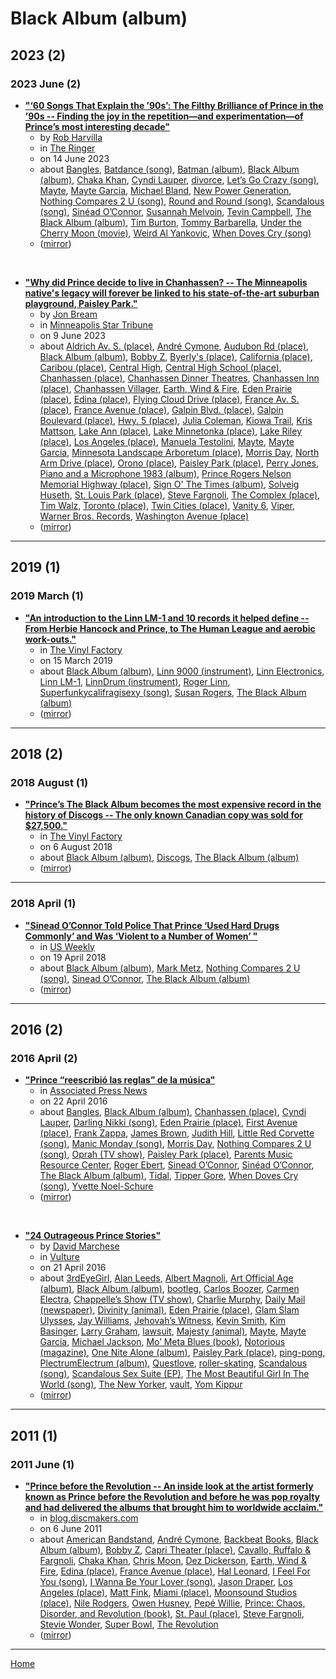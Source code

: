 # Black Album (album)

## 2023 (2)

### 2023 June (2)

 - [**"‘60 Songs That Explain the ’90s’: The Filthy Brilliance of Prince in the ’90s -- Finding the joy in the repetition—and experimentation—of Prince’s most interesting decade"**](https://www.theringer.com/2023/6/14/23760185/prince-90s-gett-off-history)
    - by [Rob Harvilla](../../../authors/rob-harvilla/index.md)
    - in [The Ringer](../../../publications/p-t/the-ringer/index.md)
    - on 14 June 2023
    - about [Bangles](../../../topics/bangles/index.md), [Batdance (song)](../../../topics/song/batdance/index.md), [Batman (album)](../../../topics/album/batman/index.md), [Black Album (album)](../../../topics/album/black-album/index.md), [Chaka Khan](../../../topics/chaka-khan/index.md), [Cyndi Lauper](../../../topics/cyndi-lauper/index.md), [divorce](../../../topics/divorce/index.md), [Let’s Go Crazy (song)](../../../topics/song/let-s-go-crazy/index.md), [Mayte](../../../topics/mayte/index.md), [Mayte Garcia](../../../topics/mayte-garcia/index.md), [Michael Bland](../../../topics/michael-bland/index.md), [New Power Generation](../../../topics/new-power-generation/index.md), [Nothing Compares 2 U (song)](../../../topics/song/nothing-compares-2-u/index.md), [Round and Round (song)](../../../topics/song/round-and-round/index.md), [Scandalous (song)](../../../topics/song/scandalous/index.md), [Sinéad O’Connor](../../../topics/sin-ad-o-connor/index.md), [Susannah Melvoin](../../../topics/susannah-melvoin/index.md), [Tevin Campbell](../../../topics/tevin-campbell/index.md), [The Black Album (album)](../../../topics/album/the-black-album/index.md), [Tim Burton](../../../topics/tim-burton/index.md), [Tommy Barbarella](../../../topics/tommy-barbarella/index.md), [Under the Cherry Moon (movie)](../../../topics/movie/under-the-cherry-moon/index.md), [Weird Al Yankovic](../../../topics/weird-al-yankovic/index.md), [When Doves Cry (song)](../../../topics/song/when-doves-cry/index.md)
    - ([mirror](https://web.archive.org/web/*/https://www.theringer.com/2023/6/14/23760185/prince-90s-gett-off-history))

<br />

 - [**"Why did Prince decide to live in Chanhassen? -- The Minneapolis native's legacy will forever be linked to his state-of-the-art suburban playground, Paisley Park."**](https://www.startribune.com/prince-minneapolis-chanhassen-paisley-park-andre-cymone-morris-day-bobby-z/600281369/)
    - by [Jon Bream](../../../authors/jon-bream/index.md)
    - in [Minneapolis Star Tribune](../../../publications/k-o/minneapolis-star-tribune/index.md)
    - on 9 June 2023
    - about [Aldrich Av. S. (place)](../../../topics/place/aldrich-av-s/index.md), [André Cymone](../../../topics/andr-cymone/index.md), [Audubon Rd (place)](../../../topics/place/audubon-rd/index.md), [Black Album (album)](../../../topics/album/black-album/index.md), [Bobby Z](../../../topics/bobby-z/index.md), [Byerly's (place)](../../../topics/place/byerly-s/index.md), [California (place)](../../../topics/place/california/index.md), [Caribou (place)](../../../topics/place/caribou/index.md), [Central High](../../../topics/central-high/index.md), [Central High School (place)](../../../topics/place/central-high-school/index.md), [Chanhassen (place)](../../../topics/place/chanhassen/index.md), [Chanhassen Dinner Theatres](../../../topics/chanhassen-dinner-theatres/index.md), [Chanhassen Inn (place)](../../../topics/place/chanhassen-inn/index.md), [Chanhassen Villager](../../../topics/chanhassen-villager/index.md), [Earth, Wind & Fire](../../../topics/earth-wind-fire/index.md), [Eden Prairie (place)](../../../topics/place/eden-prairie/index.md), [Edina (place)](../../../topics/place/edina/index.md), [Flying Cloud Drive (place)](../../../topics/place/flying-cloud-drive/index.md), [France Av. S. (place)](../../../topics/place/france-av-s/index.md), [France Avenue (place)](../../../topics/place/france-avenue/index.md), [Galpin Blvd. (place)](../../../topics/place/galpin-blvd/index.md), [Galpin Boulevard (place)](../../../topics/place/galpin-boulevard/index.md), [Hwy. 5 (place)](../../../topics/place/hwy-5/index.md), [Julia Coleman](../../../topics/julia-coleman/index.md), [Kiowa Trail](../../../topics/kiowa-trail/index.md), [Kris Mattson](../../../topics/kris-mattson/index.md), [Lake Ann (place)](../../../topics/place/lake-ann/index.md), [Lake Minnetonka (place)](../../../topics/place/lake-minnetonka/index.md), [Lake Riley (place)](../../../topics/place/lake-riley/index.md), [Los Angeles (place)](../../../topics/place/los-angeles/index.md), [Manuela Testolini](../../../topics/manuela-testolini/index.md), [Mayte](../../../topics/mayte/index.md), [Mayte Garcia](../../../topics/mayte-garcia/index.md), [Minnesota Landscape Arboretum (place)](../../../topics/place/minnesota-landscape-arboretum/index.md), [Morris Day](../../../topics/morris-day/index.md), [North Arm Drive (place)](../../../topics/place/north-arm-drive/index.md), [Orono (place)](../../../topics/place/orono/index.md), [Paisley Park (place)](../../../topics/place/paisley-park/index.md), [Perry Jones](../../../topics/perry-jones/index.md), [Piano and a Microphone 1983 (album)](../../../topics/album/piano-and-a-microphone-1983/index.md), [Prince Rogers Nelson Memorial Highway (place)](../../../topics/place/prince-rogers-nelson-memorial-highway/index.md), [Sign O' The Times (album)](../../../topics/album/sign-o-the-times/index.md), [Solveig Huseth](../../../topics/solveig-huseth/index.md), [St. Louis Park (place)](../../../topics/place/st-louis-park/index.md), [Steve Fargnoli](../../../topics/steve-fargnoli/index.md), [The Complex (place)](../../../topics/place/the-complex/index.md), [Tim Walz](../../../topics/tim-walz/index.md), [Toronto (place)](../../../topics/place/toronto/index.md), [Twin Cities (place)](../../../topics/place/twin-cities/index.md), [Vanity 6](../../../topics/vanity-6/index.md), [Viper](../../../topics/viper/index.md), [Warner Bros. Records](../../../topics/warner-bros-records/index.md), [Washington Avenue (place)](../../../topics/place/washington-avenue/index.md)
    - ([mirror](https://web.archive.org/web/*/https://www.startribune.com/prince-minneapolis-chanhassen-paisley-park-andre-cymone-morris-day-bobby-z/600281369/))

----

## 2019 (1)

### 2019 March (1)

 - [**"An introduction to the Linn LM-1 and 10 records it helped define -- From Herbie Hancock and Prince, to The Human League and aerobic work-outs."**](https://thevinylfactory.com/features/an-introduction-to-the-linn-lm-1-and-10-records-it-helped-define/)
    - in [The Vinyl Factory](../../../publications/u-z/the-vinyl-factory/index.md)
    - on 15 March 2019
    - about [Black Album (album)](../../../topics/album/black-album/index.md), [Linn 9000 (instrument)](../../../topics/instrument/linn-9000/index.md), [Linn Electronics](../../../topics/linn-electronics/index.md), [Linn LM-1](../../../topics/linn-lm-1/index.md), [LinnDrum (instrument)](../../../topics/instrument/linndrum/index.md), [Roger Linn](../../../topics/roger-linn/index.md), [Superfunkycalifragisexy (song)](../../../topics/song/superfunkycalifragisexy/index.md), [Susan Rogers](../../../topics/susan-rogers/index.md), [The Black Album (album)](../../../topics/album/the-black-album/index.md)
    - ([mirror](https://web.archive.org/web/*/https://thevinylfactory.com/features/an-introduction-to-the-linn-lm-1-and-10-records-it-helped-define/))

----

## 2018 (2)

### 2018 August (1)

 - [**"Prince’s The Black Album becomes the most expensive record in the history of Discogs -- The only known Canadian copy was sold for $27,500."**](https://thevinylfactory.com/news/prince-the-black-album-discogs/)
    - in [The Vinyl Factory](../../../publications/u-z/the-vinyl-factory/index.md)
    - on 6 August 2018
    - about [Black Album (album)](../../../topics/album/black-album/index.md), [Discogs](../../../topics/discogs/index.md), [The Black Album (album)](../../../topics/album/the-black-album/index.md)
    - ([mirror](https://web.archive.org/web/*/https://thevinylfactory.com/news/prince-the-black-album-discogs/))

----

### 2018 April (1)

 - [**"Sinead O’Connor Told Police That Prince ‘Used Hard Drugs Commonly’ and Was ‘Violent to a Number of Women’ "**](https://www.usmagazine.com/celebrity-news/news/sinead-oconnor-told-police-that-prince-used-hard-drugs-commonly/)
    - in [US Weekly](../../../publications/u-z/us-weekly/index.md)
    - on 19 April 2018
    - about [Black Album (album)](../../../topics/album/black-album/index.md), [Mark Metz](../../../topics/mark-metz/index.md), [Nothing Compares 2 U (song)](../../../topics/song/nothing-compares-2-u/index.md), [Sinead O’Connor](../../../topics/sinead-o-connor/index.md), [The Black Album (album)](../../../topics/album/the-black-album/index.md)
    - ([mirror](https://web.archive.org/web/*/https://www.usmagazine.com/celebrity-news/news/sinead-oconnor-told-police-that-prince-used-hard-drugs-commonly/))

----

## 2016 (2)

### 2016 April (2)

 - [**"Prince “reescribió las reglas” de la música"**](https://apnews.com/article/dbe5c9245d024a89bca2376ee8b631c0)
    - in [Associated Press News](../../../publications/a-e/associated-press-news/index.md)
    - on 22 April 2016
    - about [Bangles](../../../topics/bangles/index.md), [Black Album (album)](../../../topics/album/black-album/index.md), [Chanhassen (place)](../../../topics/place/chanhassen/index.md), [Cyndi Lauper](../../../topics/cyndi-lauper/index.md), [Darling Nikki (song)](../../../topics/song/darling-nikki/index.md), [Eden Prairie (place)](../../../topics/place/eden-prairie/index.md), [First Avenue (place)](../../../topics/place/first-avenue/index.md), [Frank Zappa](../../../topics/frank-zappa/index.md), [James Brown](../../../topics/james-brown/index.md), [Judith Hill](../../../topics/judith-hill/index.md), [Little Red Corvette (song)](../../../topics/song/little-red-corvette/index.md), [Manic Monday (song)](../../../topics/song/manic-monday/index.md), [Morris Day](../../../topics/morris-day/index.md), [Nothing Compares 2 U (song)](../../../topics/song/nothing-compares-2-u/index.md), [Oprah (TV show)](../../../topics/tv-show/oprah/index.md), [Paisley Park (place)](../../../topics/place/paisley-park/index.md), [Parents Music Resource Center](../../../topics/parents-music-resource-center/index.md), [Roger Ebert](../../../topics/roger-ebert/index.md), [Sinead O’Connor](../../../topics/sinead-o-connor/index.md), [Sinéad O’Connor](../../../topics/sin-ad-o-connor/index.md), [The Black Album (album)](../../../topics/album/the-black-album/index.md), [Tidal](../../../topics/tidal/index.md), [Tipper Gore](../../../topics/tipper-gore/index.md), [When Doves Cry (song)](../../../topics/song/when-doves-cry/index.md), [Yvette Noel-Schure](../../../topics/yvette-noel-schure/index.md)
    - ([mirror](https://web.archive.org/web/*/https://apnews.com/article/dbe5c9245d024a89bca2376ee8b631c0))

<br />

 - [**"24 Outrageous Prince Stories"**](https://www.vulture.com/2014/09/24-outrageous-prince-stories.html)
    - by [David Marchese](../../../authors/david-marchese/index.md)
    - in [Vulture](../../../publications/u-z/vulture/index.md)
    - on 21 April 2016
    - about [3rdEyeGirl](../../../topics/3rdeyegirl/index.md), [Alan Leeds](../../../topics/alan-leeds/index.md), [Albert Magnoli](../../../topics/albert-magnoli/index.md), [Art Official Age (album)](../../../topics/album/art-official-age/index.md), [Black Album (album)](../../../topics/album/black-album/index.md), [bootleg](../../../topics/bootleg/index.md), [Carlos Boozer](../../../topics/carlos-boozer/index.md), [Carmen Electra](../../../topics/carmen-electra/index.md), [Chappelle’s Show (TV show)](../../../topics/tv-show/chappelle-s-show/index.md), [Charlie Murphy](../../../topics/charlie-murphy/index.md), [Daily Mail (newspaper)](../../../topics/newspaper/daily-mail/index.md), [Divinity (animal)](../../../topics/animal/divinity/index.md), [Eden Prairie (place)](../../../topics/place/eden-prairie/index.md), [Glam Slam Ulysses](../../../topics/glam-slam-ulysses/index.md), [Jay Williams](../../../topics/jay-williams/index.md), [Jehovah’s Witness](../../../topics/jehovah-s-witness/index.md), [Kevin Smith](../../../topics/kevin-smith/index.md), [Kim Basinger](../../../topics/kim-basinger/index.md), [Larry Graham](../../../topics/larry-graham/index.md), [lawsuit](../../../topics/lawsuit/index.md), [Majesty (animal)](../../../topics/animal/majesty/index.md), [Mayte](../../../topics/mayte/index.md), [Mayte Garcia](../../../topics/mayte-garcia/index.md), [Michael Jackson](../../../topics/michael-jackson/index.md), [Mo’ Meta Blues (book)](../../../topics/book/mo-meta-blues/index.md), [Notorious (magazine)](../../../topics/magazine/notorious/index.md), [One Nite Alone (album)](../../../topics/album/one-nite-alone/index.md), [Paisley Park (place)](../../../topics/place/paisley-park/index.md), [ping-pong](../../../topics/ping-pong/index.md), [PlectrumElectrum (album)](../../../topics/album/plectrumelectrum/index.md), [Questlove](../../../topics/questlove/index.md), [roller-skating](../../../topics/roller-skating/index.md), [Scandalous (song)](../../../topics/song/scandalous/index.md), [Scandalous Sex Suite (EP)](../../../topics/ep/scandalous-sex-suite/index.md), [The Most Beautiful Girl In The World (song)](../../../topics/song/the-most-beautiful-girl-in-the-world/index.md), [The New Yorker](../../../topics/the-new-yorker/index.md), [vault](../../../topics/vault/index.md), [Yom Kippur](../../../topics/yom-kippur/index.md)
    - ([mirror](https://web.archive.org/web/*/https://www.vulture.com/2014/09/24-outrageous-prince-stories.html))

----

## 2011 (1)

### 2011 June (1)

 - [**"Prince before the Revolution -- An inside look at the artist formerly known as Prince before the Revolution and before he was pop royalty and had delivered the albums that brought him to worldwide acclaim."**](https://blog.discmakers.com/2011/06/prince-before-the-revolution/)
    - in [blog.discmakers.com](../../../publications/a-e/blog-discmakers-com/index.md)
    - on 6 June 2011
    - about [American Bandstand](../../../topics/american-bandstand/index.md), [André Cymone](../../../topics/andr-cymone/index.md), [Backbeat Books](../../../topics/backbeat-books/index.md), [Black Album (album)](../../../topics/album/black-album/index.md), [Bobby Z](../../../topics/bobby-z/index.md), [Capri Theater (place)](../../../topics/place/capri-theater/index.md), [Cavallo, Ruffalo & Fargnoli](../../../topics/cavallo-ruffalo-fargnoli/index.md), [Chaka Khan](../../../topics/chaka-khan/index.md), [Chris Moon](../../../topics/chris-moon/index.md), [Dez Dickerson](../../../topics/dez-dickerson/index.md), [Earth, Wind & Fire](../../../topics/earth-wind-fire/index.md), [Edina (place)](../../../topics/place/edina/index.md), [France Avenue (place)](../../../topics/place/france-avenue/index.md), [Hal Leonard](../../../topics/hal-leonard/index.md), [I Feel For You (song)](../../../topics/song/i-feel-for-you/index.md), [I Wanna Be Your Lover (song)](../../../topics/song/i-wanna-be-your-lover/index.md), [Jason Draper](../../../topics/jason-draper/index.md), [Los Angeles (place)](../../../topics/place/los-angeles/index.md), [Matt Fink](../../../topics/matt-fink/index.md), [Miami (place)](../../../topics/place/miami/index.md), [Moonsound Studios (place)](../../../topics/place/moonsound-studios/index.md), [Nile Rodgers](../../../topics/nile-rodgers/index.md), [Owen Husney](../../../topics/owen-husney/index.md), [Pepé Willie](../../../topics/pep-willie/index.md), [Prince: Chaos, Disorder, and Revolution (book)](../../../topics/book/prince-chaos-disorder-and-revolution/index.md), [St. Paul (place)](../../../topics/place/st-paul/index.md), [Steve Fargnoli](../../../topics/steve-fargnoli/index.md), [Stevie Wonder](../../../topics/stevie-wonder/index.md), [Super Bowl](../../../topics/super-bowl/index.md), [The Revolution](../../../topics/the-revolution/index.md)
    - ([mirror](https://web.archive.org/web/*/https://blog.discmakers.com/2011/06/prince-before-the-revolution/))

----

[Home](../index.md)
